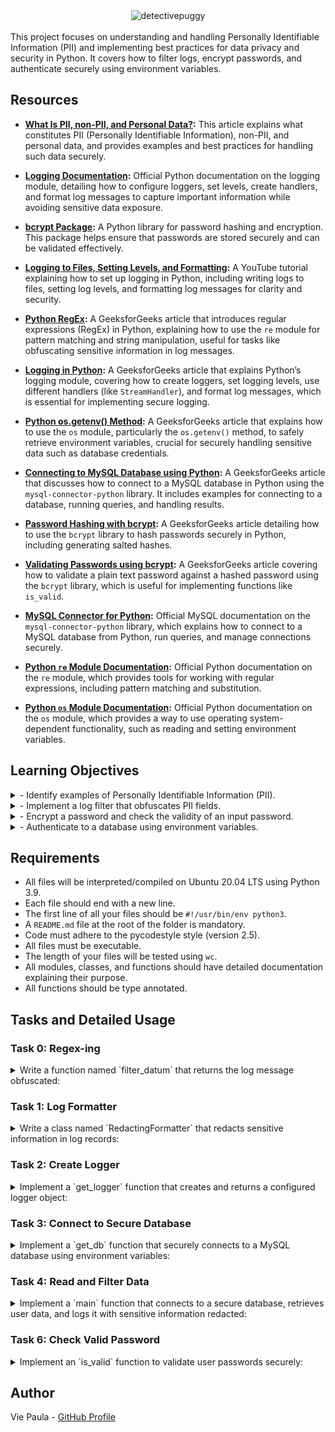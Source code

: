 
<div align="center">
  <img src="https://github.com/user-attachments/assets/339a329c-681f-4e1e-9d60-f8c2aedf1f39" alt="detectivepuggy">
</div>

<br>
This project focuses on understanding and handling Personally Identifiable Information (PII) and implementing best practices for data privacy and security in Python. It covers how to filter logs, encrypt passwords, and authenticate securely using environment variables.

## Resources

- **[What Is PII, non-PII, and Personal Data?](https://piwik.pro/blog/what-is-pii-personal-data/):** This article explains what constitutes PII (Personally Identifiable Information), non-PII, and personal data, and provides examples and best practices for handling such data securely.

- **[Logging Documentation](https://docs.python.org/3/library/logging.html):** Official Python documentation on the logging module, detailing how to configure loggers, set levels, create handlers, and format log messages to capture important information while avoiding sensitive data exposure.

- **[bcrypt Package](https://github.com/pyca/bcrypt/):** A Python library for password hashing and encryption. This package helps ensure that passwords are stored securely and can be validated effectively.

- **[Logging to Files, Setting Levels, and Formatting](https://www.youtube.com/watch?v=-ARI4Cz-awo):** A YouTube tutorial explaining how to set up logging in Python, including writing logs to files, setting log levels, and formatting log messages for clarity and security.

- **[Python RegEx](https://www.geeksforgeeks.org/regular-expression-python-examples-set-1/):** A GeeksforGeeks article that introduces regular expressions (RegEx) in Python, explaining how to use the `re` module for pattern matching and string manipulation, useful for tasks like obfuscating sensitive information in log messages.

- **[Logging in Python](https://www.geeksforgeeks.org/logging-in-python/):** A GeeksforGeeks article that explains Python’s logging module, covering how to create loggers, set logging levels, use different handlers (like `StreamHandler`), and format log messages, which is essential for implementing secure logging.

- **[Python os.getenv() Method](https://www.geeksforgeeks.org/python-os-getenv-method/):** A GeeksforGeeks article that explains how to use the `os` module, particularly the `os.getenv()` method, to safely retrieve environment variables, crucial for securely handling sensitive data such as database credentials.

- **[Connecting to MySQL Database using Python](https://www.geeksforgeeks.org/mysql-connector-python/):** A GeeksforGeeks article that discusses how to connect to a MySQL database in Python using the `mysql-connector-python` library. It includes examples for connecting to a database, running queries, and handling results.

- **[Password Hashing with bcrypt](https://www.geeksforgeeks.org/hashing-passwords-in-python-with-bcrypt/):** A GeeksforGeeks article detailing how to use the `bcrypt` library to hash passwords securely in Python, including generating salted hashes.

- **[Validating Passwords using bcrypt](https://www.geeksforgeeks.org/password-hashing-with-bcrypt/):** A GeeksforGeeks article covering how to validate a plain text password against a hashed password using the `bcrypt` library, which is useful for implementing functions like `is_valid`.

- **[MySQL Connector for Python](https://dev.mysql.com/doc/connector-python/en/):** Official MySQL documentation on the `mysql-connector-python` library, which explains how to connect to a MySQL database from Python, run queries, and manage connections securely.

- **[Python `re` Module Documentation](https://docs.python.org/3/library/re.html):** Official Python documentation on the `re` module, which provides tools for working with regular expressions, including pattern matching and substitution.

- **[Python `os` Module Documentation](https://docs.python.org/3/library/os.html):** Official Python documentation on the `os` module, which provides a way to use operating system-dependent functionality, such as reading and setting environment variables.



## Learning Objectives

<details>
<summary>- Identify examples of Personally Identifiable Information (PII).</summary>
<br>
Covered in: **Task 0, Task 1, and Task 4**

- **Task 0**: `filter_datum` function uses a list of PII fields to obfuscate specific information in log messages.
- **Task 1**: `RedactingFormatter` class uses PII fields to redact sensitive information.
- **Task 4**: The `main` function retrieves data from a database and redacts fields identified as PII, such as `name`, `email`, `phone`, `ssn`, and `password`.
</details>

<details>
<summary>- Implement a log filter that obfuscates PII fields.</summary>
<br>
Covered in: **Task 0 and Task 1**

- **Task 0**: `filter_datum` function creates a regex pattern to obfuscate specified fields in log messages.
- **Task 1**: `RedactingFormatter` class is implemented to filter values in incoming log records using the `filter_datum` function, which redacts specified PII fields.
</details>

<details>
<summary>- Encrypt a password and check the validity of an input password.</summary>
<br>
Covered in: **Task 5 and Task 6**

- **Task 5**: `hash_password` function securely hashes a password using the `bcrypt` library.
- **Task 6**: `is_valid` function checks if a given plain text password matches a hashed password using `bcrypt`.
</details>

<details>
<summary>- Authenticate to a database using environment variables.</summary>
<br>
Covered in: **Task 3 and Task 4**

- **Task 3**: `get_db` function connects to a secure MySQL database using credentials stored in environment variables.
- **Task 4**: The `main` function uses the database connection established by `get_db` to authenticate and fetch user data securely.
</details>


## Requirements

- All files will be interpreted/compiled on Ubuntu 20.04 LTS using Python 3.9.
- Each file should end with a new line.
- The first line of all your files should be `#!/usr/bin/env python3`.
- A `README.md` file at the root of the folder is mandatory.
- Code must adhere to the pycodestyle style (version 2.5).
- All files must be executable.
- The length of your files will be tested using `wc`.
- All modules, classes, and functions should have detailed documentation explaining their purpose.
- All functions should be type annotated.

## Tasks and Detailed Usage

### Task 0: Regex-ing

<details> 
<summary>Write a function named `filter_datum` that returns the log message obfuscated:</summary>
<br>

Arguments:
fields: a list of strings representing all fields to obfuscate
redaction: a string representing by what the field will be obfuscated
message: a string representing the log line
separator: a string representing by which character is separating all fields in the log line (message)
The function should use a regex to replace occurrences of certain field values.
filter_datum should be less than 5 lines long and use re.sub to perform the substitution with a single regex.



**Description:**

The `filter_datum` function is designed to obfuscate sensitive fields in log messages using regular expressions (regex). This function ensures that Personally Identifiable Information (PII) like `password` and `date_of_birth` are replaced with a redaction string to maintain data privacy and security.

**Implementation:**

```python
#!/usr/bin/env python3
'''
This module contains a function for filtering log messages.
'''

import re  # Import the 're' module for regular expression operations
from typing import List  # Import 'List' from 'typing' module for type annotations

def filter_datum(fields: List[str], redaction: str, message: str,
                 separator: str) -> str:
    '''
    Obfuscates fields in a log message.

    Args:
        fields (List[str]): A list of strings representing all fields to obfuscate.
        redaction (str): A string representing the text to replace each field value.
        message (str): A string representing the log line.
        separator (str): A string representing the character that separates fields in the log line.

    Returns:
        str: A string with specified fields obfuscated.
    '''
    # Create a regex pattern that matches any of the fields to be obfuscated
    # '|' joins the fields list into an alternation pattern (e.g., "password|date_of_birth")
    # '.+?' matches any character(s) non-greedily up to the next separator
    pattern = f"({'|'.join(fields)})=.+?{separator}"

    # Use re.sub to substitute the matched pattern with the redacted value
    # The lambda function ensures that the field name is preserved and only the value is replaced
    # m.group(1) extracts the field name that was matched by the regex
    return re.sub(
        pattern, lambda m: f"{m.group(1)}={redaction}{separator}", message
    )
```

**Usage:**

1. **Function Purpose:**
   The `filter_datum` function obfuscates specific fields in a log message to prevent the exposure of sensitive data. It takes a list of fields to obfuscate, a redaction string, the log message, and the separator used in the log message.

2. **Examples of Using the `filter_datum` Function:**

   You can use the `filter_datum` function to hide sensitive information in log messages:

   ```python
   # Example 1
   fields = ["password", "date_of_birth"]
   message = "name=egg;email=eggmin@eggsample.com;password=eggcellent;date_of_birth=12/12/1986;"
   result = filter_datum(fields, 'xxx', message, ';')
   print(result)  # Expected output: name=egg;email=eggmin@eggsample.com;password=xxx;date_of_birth=xxx;

   # Example 2
   fields = ["password", "date_of_birth"]
   message = "name=bob;email=bob@dylan.com;password=bobbycool;date_of_birth=03/04/1993;"
   result = filter_datum(fields, 'xxx', message, ';')
   print(result)  # Expected output: name=bob;email=bob@dylan.com;password=xxx;date_of_birth=xxx;
   ```

3. **Running the script to test the function:**

   To test the functionality of the `filter_datum` function, use `0-main.py`:

   ```python
   #!/usr/bin/env python3
   """
   Main file
   """

   filter_datum = __import__('filtered_logger').filter_datum

   fields = ["password", "date_of_birth"]
   messages = [
       "name=egg;email=eggmin@eggsample.com;password=eggcellent;date_of_birth=12/12/1986;",
       "name=bob;email=bob@dylan.com;password=bobbycool;date_of_birth=03/04/1993;"
   ]

   for message in messages:
       print(filter_datum(fields, 'xxx', message, ';'))
   ```

   Make the script executable by running:

   ```sh
   chmod +x 0-main.py
   ```

   Then, run the script to test:

   ```sh
   ./0-main.py
   ```

   Verify the output matches the expected results.

**Expected Output:**

```bash
name=egg;email=eggmin@eggsample.com;password=xxx;date_of_birth=xxx;
name=bob;email=bob@dylan.com;password=xxx;date_of_birth=xxx;
```

**Explanation:**

- **`filter_datum` Function:**
  - **Regex Pattern Creation**: The pattern is constructed dynamically to match any of the field names in the `fields` list followed by `=` and any characters up to the next `separator`. The pattern uses `('|'.join(fields))` to create an alternation group that matches any of the fields listed.
  - **Regex Substitution**: The `re.sub` method replaces the matched patterns with the redaction string using a lambda function. The lambda function takes the match object `m` and formats it to retain the field name (`m.group(1)`) while substituting its value with the redaction string.
  - **Purpose**: This method ensures sensitive data fields are obfuscated effectively while keeping the log structure intact.

</details>

### Task 1: Log Formatter

<details> 
<summary>Write a class named `RedactingFormatter` that redacts sensitive information in log records:</summary>
<br>


Copy the following code into filtered_logger.py.
```python
import logging


class RedactingFormatter(logging.Formatter):
    """ Redacting Formatter class
        """

    REDACTION = "***"
    FORMAT = "[HOLBERTON] %(name)s %(levelname)s %(asctime)-15s: %(message)s"
    SEPARATOR = ";"

    def __init__(self):
        super(RedactingFormatter, self).__init__(self.FORMAT)

    def format(self, record: logging.LogRecord) -> str:
        NotImplementedError
```
Update the class to accept a list of strings fields constructor argument.
Implement the format method to filter values in incoming log records using filter_datum. Values for fields in fields should be filtered.
DO NOT extrapolate FORMAT manually. The format method should be less than 5 lines long.


**Description:**

The `RedactingFormatter` class extends the `logging.Formatter` class and is used to format log records while redacting specified sensitive fields. It takes advantage of the `filter_datum` function to ensure that fields such as `email`, `ssn`, and `password` are replaced with a redaction string (`***`) to maintain privacy and security.

**Implementation:**

```python
#!/usr/bin/env python3
'''
This module contains a function for filtering log messages and a formatter
class that redacts sensitive information in log records.
'''

import re  # For regular expression operations
import logging  # To handle logging and formatting
from typing import List  # For type annotations


def filter_datum(fields: List[str], redaction: str, message: str,
                 separator: str) -> str:
    '''
    Obfuscates fields in a log message.

    Args:
        fields (List[str]): A list of strings representing all fields to
                            obfuscate.
        redaction (str): A string representing the text to replace each field
                         value.
        message (str): A string representing the log line.
        separator (str): A string representing the character that separates
                         fields in the log line.

    Returns:
        str: A string with specified fields obfuscated.
    '''
    pattern = f"({'|'.join(fields)})=.+?{separator}"

    return re.sub(
        pattern, lambda m: f"{m.group(1)}={redaction}{separator}", message
    )


class RedactingFormatter(logging.Formatter):
    '''
    Redacting Formatter class
    '''

    REDACTION = "***"
    FORMAT = "[HOLBERTON] %(name)s %(levelname)s %(asctime)-15s: %(message)s"
    SEPARATOR = ";"

    def __init__(self, fields: List[str]):
        '''
        Initializes the formatter with the specified fields to redact.

        Args:
            fields (List[str]): A list of strings representing the fields to
                                obfuscate.
        '''
        super(RedactingFormatter, self).__init__(self.FORMAT)
        self.fields = fields

    def format(self, record: logging.LogRecord) -> str:
        '''
        Formats the log record, redacting specified fields.

        Args:
            record (logging.LogRecord): The log record to format.

        Returns:
            str: The formatted and redacted log record as a string.
        '''
        original_message = super().format(record)
        return filter_datum(self.fields, self.REDACTION, original_message,
                            self.SEPARATOR)
```

**Usage:**

1. **Class Purpose:**
   The `RedactingFormatter` class formats log messages while redacting sensitive fields specified in the `fields` list. It uses the `filter_datum` function to replace the values of these fields with a redaction string (`***`).

2. **Examples of Using the `RedactingFormatter` Class:**

   You can use the `RedactingFormatter` class to redact sensitive information in log records:

   ```python
   # Example
   import logging
   from filtered_logger import RedactingFormatter

   message = "name=Bob;email=bob@dylan.com;ssn=000-123-0000;password=bobby2019;"
   log_record = logging.LogRecord("my_logger", logging.INFO, None, None, message, None, None)
   formatter = RedactingFormatter(fields=["email", "ssn", "password"])
   print(formatter.format(log_record))
   ```

3. **Running the script to test the class:**

   To test the functionality of the `RedactingFormatter` class, use `1-main.py`:

   ```python
   #!/usr/bin/env python3
   """
   Main file
   """

   import logging
   from filtered_logger import RedactingFormatter

   message = "name=Bob;email=bob@dylan.com;ssn=000-123-0000;password=bobby2019;"
   log_record = logging.LogRecord("my_logger", logging.INFO, None, None, message, None, None)
   formatter = RedactingFormatter(fields=["email", "ssn", "password"])
   print(formatter.format(log_record))
   ```

   Make the script executable by running:

   ```sh
   chmod +x 1-main.py
   ```

   Then, run the script to test:

   ```sh
   ./1-main.py
   ```

   Verify the output matches the expected results.

**Expected Output:**

```bash
[HOLBERTON] my_logger INFO 2024-09-07 13:59:45,095: name=Bob;email=***;ssn=***;password=***;
```

**Explanation:**

- **`RedactingFormatter` Class:**
  - **Constructor (`__init__` Method):** Accepts a list of fields to be redacted and initializes the formatter.
  - **`format` Method:** Formats the log record using the base formatter and then applies the `filter_datum` function to redact sensitive fields specified in the `fields` list.
  - **Purpose:** This class ensures that sensitive information in log messages is properly obfuscated to maintain privacy and security.

</details>

### Task 2: Create Logger

<details>
<summary>Implement a `get_logger` function that creates and returns a configured logger object:</summary>
<br>

Use user_data.csv for this task

The logger should be named "user_data" and only log up to logging.INFO level. It should not propagate messages to other loggers. It should have a StreamHandler with RedactingFormatter as formatter.
Create a tuple PII_FIELDS constant at the root of the module containing the fields from user_data.csv that are considered PII. PII_FIELDS can contain only 5 fields - choose the right list of fields that can are considered as “important” PIIs or information that you must hide in your logs. Use it to parameterize the formatter.

Tips:
- **[What Is PII, non-PII, and personal data?](https://piwik.pro/blog/what-is-pii-personal-data/):** This article explains the differences between PII, non-PII, and personal data, and provides examples and best practices for handling such data securely.
  
- **[Uncovering Password Habits](https://www.digitalguardian.com/blog/uncovering-password-habits-are-users%E2%80%99-password-security-habits-improving-infographic):** This infographic provides insights into users' password security habits and how they have changed over time.



**Description:**

The `get_logger` function creates a logger named `"user_data"` that is configured to log messages up to the `INFO` level. The logger uses a `StreamHandler` with a custom `RedactingFormatter` to redact sensitive fields in log messages, ensuring Personally Identifiable Information (PII) is protected.

Atuple named `PII_FIELDS` is defined at the root of the module, containing the fields from `user_data.csv` that are considered sensitive PII. The tuple includes 5 fields that are critical to be redacted in logs.

**Implementation:**

```python
#!/usr/bin/env python3
'''
This module contains functions and classes for filtering log messages and
creating loggers that redact sensitive information.
'''

import re  # For regular expression operations
import logging  # To handle logging and formatting
from typing import List  # For type annotations


def filter_datum(fields: List[str], redaction: str, message: str,
                 separator: str) -> str:
    '''
    Obfuscates fields in a log message.

    Args:
        fields (List[str]): A list of strings representing all fields to
                            obfuscate.
        redaction (str): A string representing the text to replace each field
                         value.
        message (str): A string representing the log line.
        separator (str): A string representing the character that separates
                         fields in the log line.

    Returns:
        str: A string with specified fields obfuscated.
    '''
    pattern = f"({'|'.join(fields)})=.+?{separator}"

    return re.sub(
        pattern, lambda m: f"{m.group(1)}={redaction}{separator}", message
    )


class RedactingFormatter(logging.Formatter):
    '''
    Redacting Formatter class
    '''

    REDACTION = "***"
    FORMAT = "[HOLBERTON] %(name)s %(levelname)s %(asctime)-15s: %(message)s"
    SEPARATOR = ";"

    def __init__(self, fields: List[str]):
        '''
        Initializes the formatter with the specified fields to redact.

        Args:
            fields (List[str]): A list of strings representing the fields to
                                obfuscate.
        '''
        super(RedactingFormatter, self).__init__(self.FORMAT)
        self.fields = fields

    def format(self, record: logging.LogRecord) -> str:
        '''
        Formats the log record, redacting specified fields.

        Args:
            record (logging.LogRecord): The log record to format.

        Returns:
            str: The formatted and redacted log record as a string.
        '''
        original_message = super().format(record)
        return filter_datum(self.fields, self.REDACTION, original_message,
                            self.SEPARATOR)


# Define a tuple containing fields considered as PII in user_data.csv
PII_FIELDS = ("name", "email", "phone", "ssn", "password")


def get_logger() -> logging.Logger:
    '''
    Creates and returns a logger named "user_data" that logs up to INFO level,
    does not propagate to other loggers, and uses a StreamHandler with
    RedactingFormatter to format log records.

    Returns:
        logging.Logger: Configured logger object.
    '''
    # Create a logger object named "user_data"
    logger = logging.getLogger("user_data")
    logger.setLevel(logging.INFO)  # Set the logging level to INFO
    logger.propagate = False  # Prevent the logger from propagating messages

    # Create a StreamHandler and set its formatter to RedactingFormatter
    stream_handler = logging.StreamHandler()
    formatter = RedactingFormatter(fields=PII_FIELDS)
    stream_handler.setFormatter(formatter)

    # Add the handler to the logger
    logger.addHandler(stream_handler)

    return logger
```

**Usage:**

1. **Function Purpose:**
   The `get_logger` function returns a `Logger` object that is configured to log messages securely. The logger uses a `StreamHandler` with a `RedactingFormatter` to redact fields considered as PII, such as `name`, `email`, `phone`, `ssn`, and `password`.

2. **Examples of Using the `get_logger` Function:**

   You can use the `get_logger` function to create a logger that redacts sensitive information:

   ```python
   # Example
   import logging
   from filtered_logger import get_logger, PII_FIELDS

   logger = get_logger()
   logger.info("User information: name=John Doe;email=john.doe@example.com;ssn=123-45-6789;password=supersecret;")
   ```

3. **Running the script to test the function:**

   To test the functionality of the `get_logger` function, use `2-main.py`:

   ```python
   #!/usr/bin/env python3
   """
   Main file
   """

   import logging
   from filtered_logger import get_logger, PII_FIELDS

   print(get_logger.__annotations__.get('return'))
   print("PII_FIELDS: {}".format(len(PII_FIELDS)))
   ```

   Make the script executable by running:

   ```sh
   chmod +x 2-main.py
   ```

   Then, run the script to test:

   ```sh
   ./2-main.py
   ```

   Verify the output matches the expected results.

**Expected Output:**

```bash
<class 'logging.Logger'>
PII_FIELDS: 5
```

**Explanation:**

- **`PII_FIELDS` Tuple:** A tuple containing the fields that are considered as Personally Identifiable Information (PII) in the `user_data.csv`. These fields (`"name"`, `"email"`, `"phone"`, `"ssn"`, `"password"`) should be redacted in the log messages.
  
- **`get_logger` Function:**
  - **Creates a Logger** named `"user_data"` that logs messages up to `INFO` level.
  - **Uses `RedactingFormatter`** to redact sensitive fields in log messages, ensuring that PII is not exposed in logs.
  - **Configures the Logger** with a `StreamHandler` to display redacted log messages to the console.

</details>

### Task 3: Connect to Secure Database

<details>
<summary>Implement a `get_db` function that securely connects to a MySQL database using environment variables:</summary>
<br>

Database credentials should NEVER be stored in code or checked into version control. One secure option is to store them as environment variable on the application server.
In this task, you will connect to a secure holberton database to read a users table. The database is protected by a username and password that are set as environment variables on the server named PERSONAL_DATA_DB_USERNAME (set the default as “root”), PERSONAL_DATA_DB_PASSWORD (set the default as an empty string) and PERSONAL_DATA_DB_HOST (set the default as “localhost”).
The database name is stored in PERSONAL_DATA_DB_NAME.
Implement a get_db function that returns a connector to the database (mysql.connector.connection.MySQLConnection object).
Use the os module to obtain credentials from the environment
Use the module mysql-connector-python to connect to the MySQL database (pip3 install mysql-connector-python)


**Description:**

The `get_db` function connects to a secure MySQL database using credentials stored in environment variables. This approach prevents sensitive information, such as usernames and passwords, from being hard-coded in the code or exposed in version control.

**Implementation:**

```python
#!/usr/bin/env python3
'''
This module contains functions and classes for filtering log messages,
creating loggers that redact sensitive information, and connecting securely
to a MySQL database.
'''

import re  # For regular expression operations
import logging  # To handle logging and formatting
from typing import List  # For type annotations
import os  # For environment variable access
import mysql.connector  # For connecting to the MySQL database
from mysql.connector import Error  # For handling MySQL errors


def filter_datum(fields: List[str], redaction: str, message: str,
                 separator: str) -> str:
    '''
    Obfuscates fields in a log message.
    '''
    pattern = f"({'|'.join(fields)})=.+?{separator}"

    return re.sub(
        pattern, lambda m: f"{m.group(1)}={redaction}{separator}", message
    )


class RedactingFormatter(logging.Formatter):
    '''
    Redacting Formatter class
    '''

    REDACTION = "***"
    FORMAT = "[HOLBERTON] %(name)s %(levelname)s %(asctime)-15s: %(message)s"
    SEPARATOR = ";"

    def __init__(self, fields: List[str]):
        '''
        Initializes the formatter with the specified fields to redact.
        '''
        super(RedactingFormatter, self).__init__(self.FORMAT)
        self.fields = fields

    def format(self, record: logging.LogRecord) -> str:
        '''
        Formats the log record, redacting specified fields.
        '''
        original_message = super().format(record)
        return filter_datum(self.fields, self.REDACTION, original_message,
                            self.SEPARATOR)


# Define a tuple containing fields considered as PII in user_data.csv
PII_FIELDS = ("name", "email", "phone", "ssn", "password")


def get_logger() -> logging.Logger:
    '''
    Creates and returns a logger named user_data that logs up to INFO level,
    does not propagate to other loggers, and uses a StreamHandler with
    RedactingFormatter to format log records.
    '''
    logger = logging.getLogger("user_data")
    logger.setLevel(logging.INFO)
    logger.propagate = False

    stream_handler = logging.StreamHandler()
    formatter = RedactingFormatter(fields=PII_FIELDS)
    stream_handler.setFormatter(formatter)

    logger.addHandler(stream_handler)

    return logger


def get_db() -> mysql.connector.connection.MySQLConnection:
    '''
    Connects to a secure MySQL database using credentials from environment
    variables and returns a MySQLConnection object.
    '''
    # Check for missing environment variables
    if not all([os.getenv("PERSONAL_DATA_DB_USERNAME"),
                os.getenv("PERSONAL_DATA_DB_PASSWORD"),
                os.getenv("PERSONAL_DATA_DB_HOST"),
                os.getenv("PERSONAL_DATA_DB_NAME")]):
        raise ValueError("Some required environment variables are missing.")

    try:
        # Create a MySQL database connection using environment variables
        connector = mysql.connector.connect(
            user=os.getenv("PERSONAL_DATA_DB_USERNAME", "root"),
            password=os.getenv("PERSONAL_DATA_DB_PASSWORD", ""),
            host=os.getenv("PERSONAL_DATA_DB_HOST", "localhost"),
            database=os.getenv("PERSONAL_DATA_DB_NAME")
        )
        return connector
    except Error as e:
        # Handle MySQL connection errors
        print(f"Error connecting to MySQL: {e}")
        return None
```


**Usage**

1. **Set Environment Variables:**
   Before running the script, you need to set the necessary environment variables to securely store your database credentials. Run the following commands in your terminal:

   ```sh
   export PERSONAL_DATA_DB_USERNAME=root
   export PERSONAL_DATA_DB_PASSWORD=password  # Replace 'password' with your actual password
   export PERSONAL_DATA_DB_HOST=localhost
   export PERSONAL_DATA_DB_NAME=my_db
   ```

   Verify that the environment variables have been set correctly:

   ```sh
   echo $PERSONAL_DATA_DB_USERNAME
   echo $PERSONAL_DATA_DB_PASSWORD
   echo $PERSONAL_DATA_DB_HOST
   echo $PERSONAL_DATA_DB_NAME
   ```

2. **Function Purpose:**
   The `get_db` function establishes a secure connection to a MySQL database using credentials from environment variables. This function ensures that sensitive data like usernames and passwords are not hardcoded in the code or exposed in version control.

3. **Examples of Using the `get_db` Function:**

   You can use the `get_db` function to connect to a MySQL database securely:

   ```python
   # Example
   from filtered_logger import get_db

   db = get_db()
   if db:
       cursor = db.cursor()
       cursor.execute("SELECT COUNT(*) FROM users;")
       for row in cursor:
           print(row[0])
       cursor.close()
       db.close()
   else:
       print("Failed to connect to the database.")
   ```

4. **Running the Script to Test the Function:**

   To test the functionality of the `get_db` function, use `3-main.py`:

   ```python
   #!/usr/bin/env python3
   """
   Main file
   """

   get_db = __import__('filtered_logger').get_db

   db = get_db()
   if db:
       cursor = db.cursor()
       cursor.execute("SELECT COUNT(*) FROM users;")
       for row in cursor:
           print(row[0])
       cursor.close()
       db.close()
   else:
       print("Failed to connect to the database.")
   ```

   Make the script executable by running:

   ```sh
   chmod +x 3-main.py
   ```

   Then, run the script to test:

   ```sh
   ./3-main.py
   ```

   Verify the output matches the expected results.

**Expected Output:**

```bash
2
```

**Troubleshooting:**

- **Error: Some Required Environment Variables Are Missing**
  - Make sure you have set all necessary environment variables:
    ```sh
    export PERSONAL_DATA_DB_USERNAME=root
    export PERSONAL_DATA_DB_PASSWORD=<your_password>  # Replace with your actual password
    export PERSONAL_DATA_DB_HOST=localhost
    export PERSONAL_DATA_DB_NAME=my_db
    ```

- **Error: `Error connecting to MySQL`**
  - Check if your MySQL server is running.
  - Verify that the credentials (username, password, host, and database name) are correct.
  - Ensure that the user has the necessary permissions to connect to the MySQL database.
  - Restart the MySQL service if needed:
    ```sh
    sudo service mysql restart
    ```


**Explanation:**

- **Environment Variables Usage:** The function securely uses environment variables to retrieve database credentials, enhancing security by avoiding hardcoding sensitive information.
- **Error Handling:** The code includes checks and error handling to ensure that missing credentials or connection errors are handled gracefully, providing clear messages for easier troubleshooting.

</details>

### Task 4: Read and Filter Data

<details>
<summary>Implement a `main` function that connects to a secure database, retrieves user data, and logs it with sensitive information redacted:</summary>
<br>

Implement a main function that takes no arguments and returns nothing.

The function will obtain a database connection using get_db and retrieve all rows in the users table and display each row under a filtered format like this:

```bash
[HOLBERTON] user_data INFO 2019-11-19 18:37:59,596: name=***; email=***; phone=***; ssn=***; password=***; ip=e848:e856:4e0b:a056:54ad:1e98:8110:ce1b; last_login=2019-11-14T06:16:24; user_agent=Mozilla/5.0 (compatible; MSIE 9.0; Windows NT 6.1; WOW64; Trident/5.0; KTXN);
```

Filtered fields:

name
email
phone
ssn
password
Only your main function should run when the module is executed.

**Description:**

The `main` function connects to a secure MySQL database using credentials stored in environment variables. It retrieves all rows from the `users` table and logs each row using a custom logger that redacts sensitive information (such as `name`, `email`, `phone`, `ssn`, and `password`).

**Implementation:**

```python
#!/usr/bin/env python3
'''
This module contains functions and classes for filtering log messages,
creating loggers that redact sensitive information, and connecting securely
to a MySQL database.
'''

import re  # For regular expression operations
import logging  # To handle logging and formatting
from typing import List  # For type annotations
import os  # For environment variable access
import mysql.connector  # For connecting to the MySQL database
from mysql.connector import Error  # For handling MySQL errors


def filter_datum(fields: List[str], redaction: str, message: str,
                 separator: str) -> str:
    '''
    Obfuscates fields in a log message.
    '''
    pattern = f"({'|'.join(fields)})=.+?{separator}"

    return re.sub(
        pattern, lambda m: f"{m.group(1)}={redaction}{separator}", message
    )


class RedactingFormatter(logging.Formatter):
    '''
    Redacting Formatter class
    '''

    REDACTION = "***"
    FORMAT = "[HOLBERTON] %(name)s %(levelname)s %(asctime)-15s: %(message)s"
    SEPARATOR = ";"

    def __init__(self, fields: List[str]):
        '''
        Initializes the formatter with the specified fields to redact.
        '''
        super(RedactingFormatter, self).__init__(self.FORMAT)
        self.fields = fields

    def format(self, record: logging.LogRecord) -> str:
        '''
        Formats the log record, redacting specified fields.
        '''
        original_message = super().format(record)
        return filter_datum(self.fields, self.REDACTION, original_message,
                            self.SEPARATOR)


# Define a tuple containing fields considered as PII in user_data.csv
PII_FIELDS = ("name", "email", "phone", "ssn", "password")


def get_logger() -> logging.Logger:
    '''
    Creates and returns a logger named user_data that logs up to INFO level,
    does not propagate to other loggers, and uses a StreamHandler with
    RedactingFormatter to format log records.
    '''
    logger = logging.getLogger("user_data")
    logger.setLevel(logging.INFO)
    logger.propagate = False

    stream_handler = logging.StreamHandler()
    formatter = RedactingFormatter(fields=PII_FIELDS)
    stream_handler.setFormatter(formatter)

    logger.addHandler(stream_handler)

    return logger


def get_db() -> mysql.connector.connection.MySQLConnection:
    '''
    Connects to a secure MySQL database using credentials from environment
    variables and returns a MySQLConnection object.
    '''
    # Check for missing environment variables
    if not all([os.getenv("PERSONAL_DATA_DB_USERNAME"),
                os.getenv("PERSONAL_DATA_DB_PASSWORD"),
                os.getenv("PERSONAL_DATA_DB_HOST"),
                os.getenv("PERSONAL_DATA_DB_NAME")]):
        raise ValueError("Some required environment variables are missing.")

    try:
        # Create a MySQL database connection using environment variables
        connector = mysql.connector.connect(
            user=os.getenv("PERSONAL_DATA_DB_USERNAME", "root"),
            password=os.getenv("PERSONAL_DATA_DB_PASSWORD", ""),
            host=os.getenv("PERSONAL_DATA_DB_HOST", "localhost"),
            database=os.getenv("PERSONAL_DATA_DB_NAME")
        )
        return connector
    except Error as e:
        # Handle MySQL connection errors
        print(f"Error connecting to MySQL: {e}")
        return None


def main():
    '''
    Main function that retrieves and prints all user data from the database
    with sensitive information redacted.
    '''
    db = get_db()
    if db:
        cursor = db.cursor()
        cursor.execute(
            "SELECT name, email, phone, ssn, password, ip, last_login, "
            "user_agent FROM users;"
        )

        logger = get_logger()

        for row in cursor:
            message = (
                f"name={row[0]}; email={row[1]}; phone={row[2]}; "
                f"ssn={row[3]}; password={row[4]}; ip={row[5]}; "
                f"last_login={row[6]}; user_agent={row[7]};"
            )
            logger.info(message)

        cursor.close()
        db.close()
    else:
        print("Failed to connect to the database.")


if __name__ == "__main__":
    main()

```

**Usage:**

1. **Set Environment Variables:**
   Before running the script, you need to set the necessary environment variables to securely store your database credentials:

   ```sh
   export PERSONAL_DATA_DB_USERNAME=root
   export PERSONAL_DATA_DB_PASSWORD=password  # Replace 'password' with your actual password
   export PERSONAL_DATA_DB_HOST=localhost
   export PERSONAL_DATA_DB_NAME=my_db
   ```

   Verify that the environment variables have been set correctly:

   ```sh
   echo $PERSONAL_DATA_DB_USERNAME
   echo $PERSONAL_DATA_DB_PASSWORD
   echo $PERSONAL_DATA_DB_HOST
   echo $PERSONAL_DATA_DB_NAME
   ```

2. **Run the Script:**

   Make the script executable and run it:

   ```sh
   chmod +x filtered_logger.py
   PERSONAL_DATA_DB_USERNAME=root PERSONAL_DATA_DB_PASSWORD=password PERSONAL_DATA_DB_HOST=localhost PERSONAL_DATA_DB_NAME=my_db ./filtered_logger.py
   ```

3. **Expected Output:**

   The output should display redacted log messages for each user record in the database:

   ```bash
[HOLBERTON] user_data INFO 2024-09-08 12:41:10,638: name=***; email=***; phone=***; ssn=***; password=***; ip=60ed:c396:2ff:244:bbd0:9208:26f2:93ea; last_login=2019-11-14 06:14:24; user_agent=Mozilla/5.0 (Windows NT 10.0; Win64; x64) AppleWebKit/537.36 (KHTML, like Gecko) Chrome/74.0.3729.157 Safari/537.36;
[HOLBERTON] user_data INFO 2024-09-08 12:41:10,638: name=***; email=***; phone=***; ssn=***; password=***; ip=f724:c5d1:a14d:c4c5:bae2:9457:3769:1969; last_login=2019-11-14 06:16:19; user_agent=Mozilla/5.0 (Linux; U; Android 4.1.2; de-de; GT-I9100 Build/JZO54K) AppleWebKit/534.30 (KHTML, like Gecko) Version/4.0 Mobile Safari/534.30;

   ```

**Troubleshooting:**

- **Error: Failed to connect to the database.**
  - Ensure that the environment variables are set correctly.
  - Verify that the MySQL server is running and accessible.

- **Error: Some required environment variables are missing.**
  - Make sure all necessary environment variables are exported before running the script.

**Explanation:**

- **Environment Variables Usage:** The function securely uses environment variables to retrieve database credentials, enhancing security by avoiding hardcoding sensitive information.
- **Error Handling:** The code includes checks and error handling to ensure that missing credentials or connection errors are handled gracefully, providing clear messages for easier troubleshooting.
- **Logging Redacted Information:** The `main` function uses the custom logger to log each user record with sensitive information redacted, ensuring compliance with privacy requirements.

</details>

### Task 5: Encrypting Passwords

<details> 
<summary>Implement a `hash_password` function that hashes user passwords securely:</summary>
<br>

User passwords should NEVER be stored in plain text in a database.
Implement a hash_password function that expects one string argument name password and returns a salted, hashed password, which is a byte string.
Use the bcrypt package to perform the hashing (with hashpw).


**Description:**

The `hash_password` function hashes a plain text password using the `bcrypt` package. This ensures that passwords are not stored in plain text, which is a critical security measure for protecting user data.

**Installation:**

To use the `bcrypt` package for password hashing, you must first install it. Run the following command to install `bcrypt` using `pip3`:

```sh
pip3 install bcrypt
```

This will install the necessary package to perform secure password hashing.

**Implementation:**

```python
#!/usr/bin/env python3
'''
This module contains a function for securely hashing passwords
using the bcrypt package.
'''

import bcrypt  # Import bcrypt for password hashing


def hash_password(password: str) -> bytes:
    '''
    Hashes a password using bcrypt with a salt.

    Args:
        password (str): The plain text password to be hashed.

    Returns:
        bytes: A salted, hashed password as a byte string.
    '''
    # Generate a salt
    salt = bcrypt.gensalt()

    # Hash the password using the generated salt
    hashed_password = bcrypt.hashpw(password.encode(), salt)

    return hashed_password
```

**Usage:**

1. **Function Purpose:**
   The `hash_password` function securely hashes a plain text password by generating a random salt and using the `bcrypt` package to create a hashed password. The resulting hash is a byte string that can be safely stored in a database.

2. **Examples of Using the `hash_password` Function:**

   You can use the `hash_password` function to hash any password:

   ```python
   # Example Usage
   from encrypt_password import hash_password

   password = "MyAmazingPassw0rd"
   print(hash_password(password))  # Output: A salted, hashed password in bytes
   print(hash_password(password))  # Output: A different salted, hashed password in bytes
   ```

3. **Running the script to test the function:**

   To test the functionality of the `hash_password` function, use `5-main.py`:

   ```python
   #!/usr/bin/env python3
   """
   Main file
   """

   hash_password = __import__('encrypt_password').hash_password

   password = "MyAmazingPassw0rd"
   print(hash_password(password))
   print(hash_password(password))
   ```

   Make the script executable by running:

   ```sh
   chmod +x encrypt_password.py
   chmod +x 5-main.py
   ```

   Then, run the script to test:

   ```sh
   ./5-main.py
   ```

**Expected Output:**

```bash
b'$2b$12$KCxqwXXe5dxD9XFmKYIOme0.oUHFYs3/xu8uVXQ1kQjXq42sa9Bla'
b'$2b$12$5Hbld/nDiOMhij/GMR17MOYHMLwOkkMcAgNYA9ujC5nVjsi7GLPb2'

```

- The output should display two different salted, hashed passwords. Each time you run the script, the hashes will be different due to the use of a random salt.

**Explanation:**

- **bcrypt Package:** Uses the `bcrypt` package to generate a secure, salted hash of the password, making it resistant to various attacks.
- **Hashing with Salt:** The function generates a new random salt every time it is called, ensuring that even if the same password is hashed multiple times, the resulting hashes will be different.
- **Security Measure:** This method of hashing is secure against rainbow table attacks and adds an extra layer of protection for stored user passwords.

</details>

### Task 6: Check Valid Password

<details> 
<summary>Implement an `is_valid` function to validate user passwords securely:</summary>
<br>

Implement an is_valid function that expects 2 arguments and returns a boolean.
Arguments:
hashed_password: bytes type
password: string type
Use bcrypt to validate that the provided password matches the hashed password.


**Description:**

The `is_valid` function checks if a provided plain text password matches a previously hashed password using the `bcrypt` package. This ensures that only valid passwords are accepted for authentication, enhancing security.

**Installation:**

Before using the `is_valid` function, make sure the `bcrypt` package is installed. It should have been done in the previous task but just in case you can install it by running:

```sh
pip3 install bcrypt
```

**Implementation:**

```python
#!/usr/bin/env python3
'''
This module contains functions for securely hashing passwords and
validating passwords using the bcrypt package.
'''

import bcrypt  # Import bcrypt for password hashing and validation


def hash_password(password: str) -> bytes:
    '''
    Hashes a password using bcrypt with a salt.

    Args:
        password (str): The plain text password to be hashed.

    Returns:
        bytes: A salted, hashed password as a byte string.
    '''
    # Generate a salt
    salt = bcrypt.gensalt()

    # Hash the password using the generated salt
    hashed_password = bcrypt.hashpw(password.encode(), salt)

    return hashed_password


def is_valid(hashed_password: bytes, password: str) -> bool:
    '''
    Validates if the provided password matches the hashed password.

    Args:
        hashed_password (bytes): The hashed password.
        password (str): The plain text password to validate.

    Returns:
        bool: True if the password matches the hashed password, False otherwise.
    '''
    # Check if the provided password matches the hashed password
    return bcrypt.checkpw(password.encode(), hashed_password)
```

**Usage:**

1. **Function Purpose:**
   The `is_valid` function checks if a given plain text password matches a stored hashed password. This is essential for securely validating user credentials during the authentication process.

2. **Examples of Using the `is_valid` Function:**

   You can use the `is_valid` function to validate passwords:

   ```python
   # Example Usage
   from encrypt_password import hash_password, is_valid

   password = "MyAmazingPassw0rd"
   encrypted_password = hash_password(password)

   print(encrypted_password)  # Output: A salted, hashed password in bytes
   print(is_valid(encrypted_password, password))  # Output: True
   ```

3. **Running the script to test the function:**

   To test the functionality of the `is_valid` function, use `6-main.py`:

   ```python
   #!/usr/bin/env python3
   """
   Main file
   """

   hash_password = __import__('encrypt_password').hash_password
   is_valid = __import__('encrypt_password').is_valid

   password = "MyAmazingPassw0rd"
   encrypted_password = hash_password(password)
   print(encrypted_password)
   print(is_valid(encrypted_password, password))
   ```

   Make the script executable by running:

   ```sh
   chmod +x encrypt_password.py
   chmod +x 6-main.py
   ```

   Then, run the script to test:

   ```sh
   ./6-main.py
   ```

**Expected Output:**

```bash
b'$2b$12$px5R4O.Ph6u.HlVQnl5agew06e2SXqhTuHVoQQgezLVtpUVJ6YlUS'
True

```

- The output should display the hashed password and then `True`, indicating that the provided plain text password matches the hashed password.

**Explanation:**

- **bcrypt Package:** Uses the `bcrypt` package to securely validate that a plain text password matches a previously hashed password.
- **Validation with Salted Hash:** The function `is_valid` securely compares the password by hashing the input and comparing it with the stored hash. This method is secure against various types of attacks.
- **Security Measure:** This function ensures that passwords are securely validated without exposing or storing them in plain text.

</details>

## Author

Vie Paula - [GitHub Profile](https://github.com/ThatsVie)

